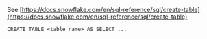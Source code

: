 See [https://docs.snowflake.com/en/sql-reference/sql/create-table](https://docs.snowflake.com/en/sql-reference/sql/create-table)
```
CREATE TABLE <table_name> AS SELECT ...
```
